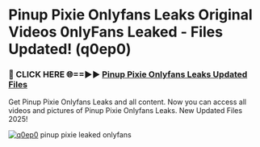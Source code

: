# Pinup Pixie Onlyfans Leaks Original Videos 0nlyFans Leaked - Files Updated! (q0ep0)

<h3>🔴 CLICK HERE 🌐==►► <a href="https://tinyurl.com/4seja8ks" rel="nofollow">Pinup Pixie Onlyfans Leaks Updated Files</a></h3>

Get Pinup Pixie Onlyfans Leaks and all content. Now you can access all videos and pictures of Pinup Pixie Onlyfans Leaks. New Updated Files 2025!

[![q0ep0](https://i.imgur.com/EWjZXRe.gif)](https://tinyurl.com/4seja8ks)
pinup pixie leaked onlyfans